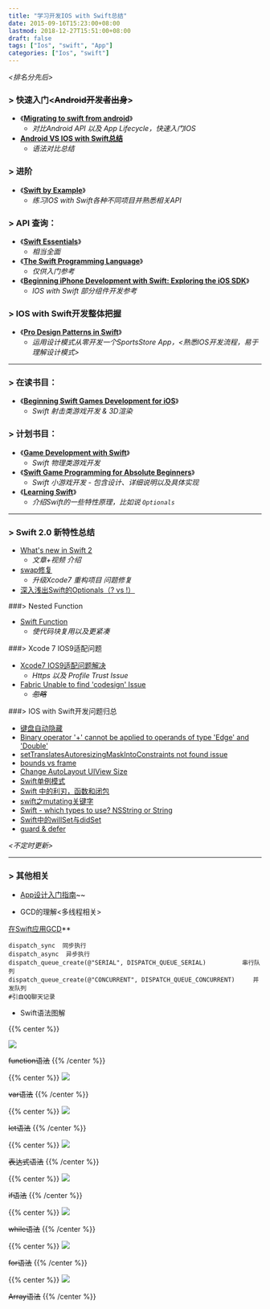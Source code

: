 ```yaml
---
title: "学习开发IOS with Swift总结"
date: 2015-09-16T15:23:00+08:00
lastmod: 2018-12-27T15:51:00+08:00
draft: false
tags: ["Ios", "swift", "App"]
categories: ["Ios", "swift"]
---
```


*<排名分先后>*

### > 快速入门<~~Android开发者出身~~>
* 《**[Migrating to swift from android](http://www.amazon.com/Migrating-Swift-Android-Sean-Liao/dp/1484204379/ref=sr_1_1?ie=UTF8&qid=1442389506&sr=8-1&keywords=Migrating+to+swift+from+android)**》
  - *对比Android API 以及 App Lifecycle，快速入门IOS*
* **[Android VS IOS with Swift总结](https://github.com/llitfkitfk/android-studio-update/blob/master/asVSxcode.md)**
  - *语法对比总结*

### > 进阶
* 《**[Swift by Example](http://www.amazon.com/Swift-Example-Giordano-Scalzo/dp/1785284703/ref=sr_1_1?s=books&ie=UTF8&qid=1442389834&sr=1-1&keywords=swift+by+example)**》
  - *练习IOS with Swift各种不同项目并熟悉相关API*

### > API 查询： 
* 《**[Swift Essentials](http://www.amazon.com/Swift-Essentials-Dr-Alex-Blewitt/dp/1784396702/ref=sr_1_1?ie=UTF8&qid=1442389453&sr=8-1&keywords=Swift+Essentials)**》
  - *相当全面*
* 《**[The Swift Programming Language](https://itunes.apple.com/us/book/the-swift-programming-language/id881256329?mt=11)**》
  - *仅供入门参考*
* 《**[Beginning iPhone Development with Swift: Exploring the iOS SDK](http://www.amazon.com/Beginning-iPhone-Development-Swift-Exploring/dp/1484204107/ref=sr_1_2?ie=UTF8&qid=1442389506&sr=8-2&keywords=Migrating+to+swift+from+android)**》
  - *IOS with Swift 部分组件开发参考*

### > IOS with Swift开发整体把握
* 《**[Pro Design Patterns in Swift](http://www.amazon.com/Design-Patterns-Swift-Adam-Freeman/dp/148420395X/ref=sr_1_1?ie=UTF8&qid=1442389327&sr=8-1&keywords=Pro+Design+Patterns+in+Swift)**》
  - *运用设计模式从零开发一个SportsStore App，<熟悉IOS开发流程，易于理解设计模式>*

---

### > 在读书目：
* 《**[Beginning Swift Games Development for iOS](http://www.amazon.com/Beginning-Swift-Games-Development-iOS/dp/1484204018/ref=sr_1_1?s=books&ie=UTF8&qid=1442389952&sr=1-1&keywords=swift+game)**》
  - *Swift 射击类游戏开发 & 3D渲染*

### > 计划书目：
* 《**[Game Development with Swift](http://www.amazon.com/Game-Development-Swift-Stephen-Haney/dp/1783550538/ref=sr_1_3?s=books&ie=UTF8&qid=1442390162&sr=1-3&keywords=swift+game)**》
  - *Swift 物理类游戏开发*
* 《**[Swift Game Programming for Absolute Beginners](http://www.amazon.com/Swift-Game-Programming-Absolute-Beginners/dp/1484206517/ref=sr_1_1?s=books&ie=UTF8&qid=1443064315&sr=1-1)**》
  - *Swift 小游戏开发 - 包含设计、详细说明以及具体实现*
* 《**[Learning Swift](http://www.amazon.com/Learning-Swift-Andrew-J-Wagner/dp/1784392502/ref=sr_1_32?ie=UTF8&qid=1444884486&sr=8-32&keywords=swift)**》
  - *介绍Swift的一些特性原理，比如说 `Optionals`*

---

### > Swift 2.0 新特性总结

* [What's new in Swift 2](https://www.hackingwithswift.com/swift2)
  - *文章+视频 介绍*
* [swap修复](http://stackoverflow.com/questions/24026510/how-do-i-shuffle-an-array-in-swift)
  - *升级Xcode7 重构项目 问题修复*
* [深入浅出Swift的Optionals（? vs !）](http://www.zhihu.com/question/26512698)

###> Nested Function

* [Swift Function](https://developer.apple.com/library/ios/documentation/Swift/Conceptual/Swift_Programming_Language/Functions.html)
  - *使代码块复用以及更紧凑*

###> Xcode 7 IOS9适配问题

* [Xcode7 IOS9适配问题解决](https://github.com/ChenYilong/iOS9AdaptationTips)
  - *Https 以及 Profile Trust Issue*
* [Fabric Unable to find 'codesign' Issue](http://stackoverflow.com/questions/29559250/fabric-release-xcode-6-3-codesign-xcode-select/29607115#29607115)
  - *~~忽略~~*

###> IOS with Swift开发问题归总

* [键盘自动隐藏](http://stackoverflow.com/a/26706817/5151059)
* [Binary operator '+' cannot be applied to operands of type 'Edge' and 'Double'](https://github.com/robb/Cartography/issues/162)
* [setTranslatesAutoresizingMaskIntoConstraints not found issue](http://stackoverflow.com/a/32231068/5151059)
* [bounds vs frame](http://stackoverflow.com/questions/1210047/cocoa-whats-the-difference-between-the-frame-and-the-bounds)
* [Change AutoLayout UIView Size](http://stackoverflow.com/questions/29900038/swift-change-height-of-uiview)
* [Swift单例模式](http://www.futantan.com/2015/10/21/dive-into-swift-singleton/?utm_source=tuicool&utm_medium=referral)
* [Swift 中的利刃，函数和闭包](http://swiftcafe.io/2015/02/14/swift-tips-func-closure/?hmsr=toutiao.io&utm_medium=toutiao.io&utm_source=toutiao.io)
* [swift之mutating关键字](http://blog.csdn.net/tounaobun/article/details/39694233)
* [Swift - which types to use? NSString or String](http://stackoverflow.com/questions/24038629/swift-which-types-to-use-nsstring-or-string)
* [Swift中的willSet与didSet](http://www.cnblogs.com/zhouyinhui/p/3804195.html)
* [guard & defer](http://nshipster.com/guard-and-defer/)

*<不定时更新>*

---

### > 其他相关

* [App设计入门指南](https://ruby-china.org/topics/27549)~~

* GCD的理解<多线程相关>

[在Swift应用GCD](http://www.raywenderlich.com/79149/grand-central-dispatch-tutorial-swift-part-1)**
  
```
dispatch_sync  同步执行
dispatch_async  异步执行
dispatch_queue_create(@"SERIAL", DISPATCH_QUEUE_SERIAL)          串行队列
dispatch_queue_create(@"CONCURRENT", DISPATCH_QUEUE_CONCURRENT)     并发队列
#引自QQ聊天记录
```

* Swift语法图解

{{% center %}}

![](/images/attachment/590399-15567fd6322524ca.png)

~~function语法~~
{{% /center %}}

{{% center %}}
![](/images/attachment/590399-2052157d41d231dd.png)

~~var语法~~
{{% /center %}}

{{% center %}}
![](/images/attachment/590399-eb1f2151c7febd9a.png)

~~let语法~~
{{% /center %}}

{{% center %}}
![](/images/attachment/590399-d11324c29aa96ec4.png)

~~表达式语法~~
{{% /center %}}

{{% center %}}
![](/images/attachment/590399-edd0f798be531deb.png)

~~if语法~~
{{% /center %}}

{{% center %}}
![](/images/attachment/590399-4be9ccb58822ff36.png)

~~while语法~~
{{% /center %}}

{{% center %}}
![](/images/attachment/590399-266d93a66e926cdb.png)

~~for语法~~
{{% /center %}}

{{% center %}}
![](/images/attachment/590399-350f8fcea95f1355.png)

~~Array语法~~
{{% /center %}}






